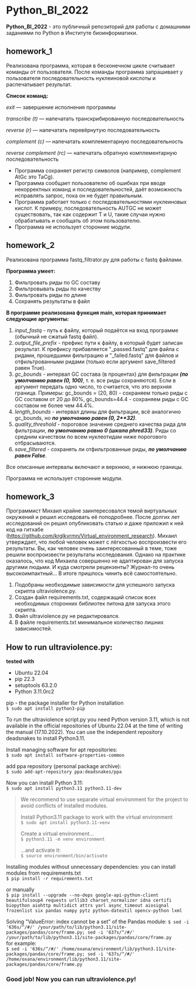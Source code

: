 # Python_BI_2022
**Python_BI_2022** - это публичный репозиторий для работы с домашними заданиями по Python в Институте биоинформатики.
## homework_1
Реализована программа, которая в бесконечном цикле считывает команды от
пользователя. После команды программа запрашивает у пользователя
последовательность нуклеиновой кислоты и распечатывает результат.

**Список команд:**

*exit* — завершение исполнения программы

*transcribe (t)* — напечатать транскрибированную последовательность

*reverse (r)* — напечатать перевёрнутую последовательность

*complement (c)* — напечатать комплементарную последовательность

*reverse complement (rc)* — напечатать обратную комплементарную последовательность


* Программа сохраняет регистр символов (например, complement AtGc это TaCg).
* Программа сообщает пользователю об ошибках при вводе некорректных команд и последовательностей, даёт возможность исправлять запрос, пока он не будет правильным.
* Программа работает только с последовательностями нуклеиновых кислот. К примеру, последовательность AUTGC не может существовать, так как содержит T и U, такие случаи нужно обрабатывать и сообщать об этом пользователю.
* Программа не использует сторонние модули.
## homework_2
Реализована программа fastq_filtrator.py для работы с fastq файлами.

**Программа умеет:**

1. Фильтровать риды по GC составу
2. Фильтровывать риды по качеству
3. Фильтровать риды по длине
4. Сохранять результаты в файл

**В программе реализована функция main, которая принимает следующие аргументы:**
1. *input_fastq* - путь к файлу, который подаётся на вход программе (обычный не сжатый fastq файл).
2. *output_file_prefix* - префикс пути к файлу, в который будет записан результат. К префиксу прибавляется "_passed.fastq" для файла с ридами, прошедшими фильтрацию и "_failed.fastq" для файлов и отфильтрованными ридами (только если аргумент save_filtered равен True).
3. *gc_bounds* - интервал GC состава (в процентах) для фильтрации ***(по умолчанию равен (0, 100)***, т. е. все риды сохраняются). Если в аргумент передать одно число, то считается, что это верхняя граница. Примеры: gc_bounds = (20, 80) - сохраняем только риды с GC составом от 20 до 80%, gc_bounds=44.4 - сохраняем риды с GC составом не более чем 44.4%.
4. *length_bounds* - интервал длины для фильтрации, всё аналогично gc_bounds, но ***по умолчанию равен (0, 2\*\*32)***.
5. *quality_threshold* - пороговое значение среднего качества рида для фильтрации, ***по умолчанию равно 0 (шкала phred33)***. Риды со средним качеством по всем нуклеотидам ниже порогового отбрасываются.
6. *save_filtered* - сохранять ли отфильтрованные риды, ***по умолчанию равен False***.

Все описанные интервалы включают и верхнюю, и нижнюю границы.

Программа не использует сторонние модули.
## homework_3
Программист Михаил крайне заинтересовался темой виртуальных окружений и решил исследовать её поподробнее. После долгих лет исследований он решил опубликовать статью и даже приложил к ней код на гитхабе (https://github.com/krglkvrmn/Virtual_environment_research). Михаил утверждает, что любой человек может с лёгкостью воспроизвести его результаты. Вы, как человек очень заинтересованный в теме, тоже решили воспроизвести результаты исследования. Однако на практике оказалось, что код Михаила совершенно не адаптирован для запуска другими людьми. И куда смотрели рецензенты? Журнал-то очень высокоимпактный... В итоге пришлось чинить всё самостоятельно.

1. Подобраны необходимые зависимости для успешного запуска скрипта ultraviolence.py.
2. Создан файл requirements.txt, содержащий список всех необходимых сторонних библиотек питона для запуска этого скрипта.
3. Файл ultraviolence.py не редактировался.
5. В файле requirements.txt минимальное количество лишних зависимостей.


## How to run ultraviolence.py: 
**tested with**
* Ubuntu 22.04
* pip 22.3
* setuptools 63.2.0
* Python 3.11.0rc2    
    
pip - the package installer for Python installation    
`$ sudo apt install python3-pip`    
     
To run the ultraviolence script.py you need Python version 3.11, which is not available in the official repositories of Ubuntu 22.04 at the time of writing the manual (17.10.2022). You can use the independent repository deadsnakes to install Python3.11.  
          
Install managing software for apt repositories:   
`$ sudo apt install software-properties-common`     
     
add ppa repository (personal package archive):   
`$ sudo add-apt-repository ppa:deadsnakes/ppa`      
       
Now you can install Python 3.11:   
`$ sudo apt install python3.11 python3.11-dev`   
> We recommend to use separate virtual environment for the project to avoid conflicts of installed modules.    
>    
> Install Python3.11 package to work with the virtual environment    
> `$ sudo apt install python3.11-venv`     
>             
> Create a virtual environment...        
> `$ python3.11 -m venv environment`     
>  
> ...and activate it:     
> `$ source environment/bin/activate`  
    
Installing modules without unnecessary dependencies:
you can install modules from requirements.txt   
`$ pip install -r requirements.txt`   
    
or manually     
`$ pip install --upgrade --no-deps google-api-python-client beautifulsoup4 requests urllib3 charset_normalizer idna certifi biopython aiohttp multidict attrs yarl async_timeout aiosignal frozenlist six pandas numpy pytz python-dateutil opencv-python lxml`    
    
Solving "ValueError: index cannot be a set" of the Pandas module:
`$ sed -i '636s/^/#/' /your/path/to/lib/python3.11/site-packages/pandas/core/frame.py; sed -i '637s/^/#/' /your/path/to/lib/python3.11/site-packages/pandas/core/frame.py`       
for example:      
`$ sed -i '636s/^/#/' /home/oxana/environment/lib/python3.11/site-packages/pandas/core/frame.py; sed -i '637s/^/#/' /home/oxana/environment/lib/python3.11/site-packages/pandas/core/frame.py`     

### Good job! Now you can run ultraviolence.py!
